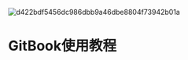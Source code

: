 ![d422bdf5456dc986dbb9a46dbe8804f73942b01a](https://timgsa.baidu.com/timg?image&quality=80&size=b9999_10000&sec=1560361142154&di=a32eef145b3954be6a99abe329d02498&imgtype=0&src=http%3A%2F%2Fwx1.sinaimg.cn%2Forj360%2F81a40b11gy1fja7g26i60j20xc08caac.jpg)

#  GitBook使用教程

